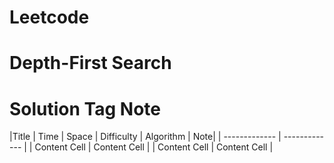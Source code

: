 # Leetcode


# Depth-First Search
#		Solution				Tag	Note
|Title | Time | Space | Difficulty |  Algorithm | Note|
| ------------- | ------------- |
| Content Cell  | Content Cell  |
| Content Cell  | Content Cell  |
